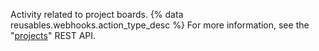 Activity related to project boards. {% data reusables.webhooks.action_type_desc %} For more information, see the "[projects](/rest/reference/projects)" REST API.
